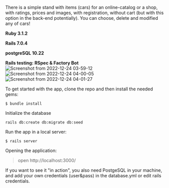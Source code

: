 There is a simple stand with items (cars) for an online-catalog or a shop, with ratings, prices and images, with registration, without cart (but with this option in the back-end potentially). You can choose, delete and modified any of cars!

**Ruby 3.1.2**

**Rails 7.0.4**

**postgreSQL 10.22**

**Rails testing: RSpec & Factory Bot**
![Screenshot from 2022-12-24 03-59-12](https://user-images.githubusercontent.com/112487480/209482554-fa89f205-5e2d-4669-b114-4d8d4bbff36c.png)
![Screenshot from 2022-12-24 04-00-05](https://user-images.githubusercontent.com/112487480/209482557-517420b8-6cbe-4af6-84fe-7b48c74a5b84.png)
![Screenshot from 2022-12-24 04-01-27](https://user-images.githubusercontent.com/112487480/209482561-ff38dafe-4ff8-4df7-b6c7-654c6362d274.png)




To get started with the app, clone the repo and then install the needed gems:
```
$ bundle install 
```

Initialize the database
```
rails db:create db:migrate db:seed
```

Run the app in a local server:
```
$ rails server
```

Opening the application:

> open http://localhost:3000/

If you want to see it "in action", you also need PostgeSQL in your machine, and add your own credentials (user&pass) in the database.yml or edit rails credentials. 
